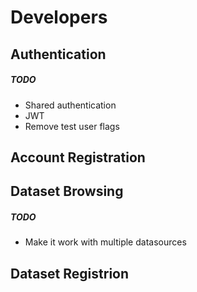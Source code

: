 # Developers

## Authentication

##### TODO
* Shared authentication
* JWT
* Remove test user flags

## Account Registration

## Dataset Browsing

##### TODO
* Make it work with multiple datasources

## Dataset Registrion